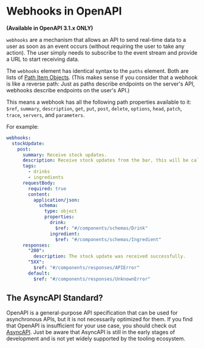 # Webhooks in OpenAPI

**(Available in OpenAPI 3.1.x ONLY)**

`webhooks` are a mechanism that allows an API to send real-time data to a user as soon as an event occurs (without requiring the user to take any action). The user simply needs to subscribe to the event stream and provide a URL to start receiving data.

The `webhooks` element has identical syntax to the `paths` element. Both are lists of [Path Item Objects](/openapi/paths#path-item-object). (This makes sense if you consider that a webhook is like a reverse path: Just as paths describe endpoints on the server's API, webhooks describe endpoints on the user's API.)

This means a webhook has all the following path properties available to it: `$ref`, `summary`, `description`, `get`, `put`, `post`, `delete`, `options`, `head`, `patch`, `trace`, `servers`, and `parameters`.

For example:

```yaml
webhooks:
  stockUpdate:
    post:
      summary: Receive stock updates.
      description: Receive stock updates from the bar, this will be called whenever the stock levels of a drink or ingredient change.
      tags:
        - drinks
        - ingredients
      requestBody:
        required: true
        content:
          application/json:
            schema:
              type: object
              properties:
                drink:
                  $ref: "#/components/schemas/Drink"
                ingredient:
                  $ref: "#/components/schemas/Ingredient"
      responses:
        "200":
          description: The stock update was received successfully.
        "5XX":
          $ref: "#/components/responses/APIError"
        default:
          $ref: "#/components/responses/UnknownError"
```

## The AsyncAPI Standard?

OpenAPI is a general-purpose API specification that can be used for asynchronous APIs, but it is not necessarily optimized for them. If you find that OpenAPI is insufficient for your use case, you should check out [AsyncAPI](https://www.asyncapi.com/). Just be aware that AsyncAPI is still in the early stages of development and is not yet widely supported by the tooling ecosystem.